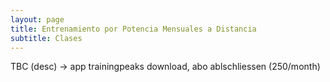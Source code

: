 ```yaml
---
layout: page
title: Entrenamiento por Potencia Mensuales a Distancia
subtitle: Clases
---
```


TBC (desc) → app trainingpeaks download, abo ablschliessen (250/month)